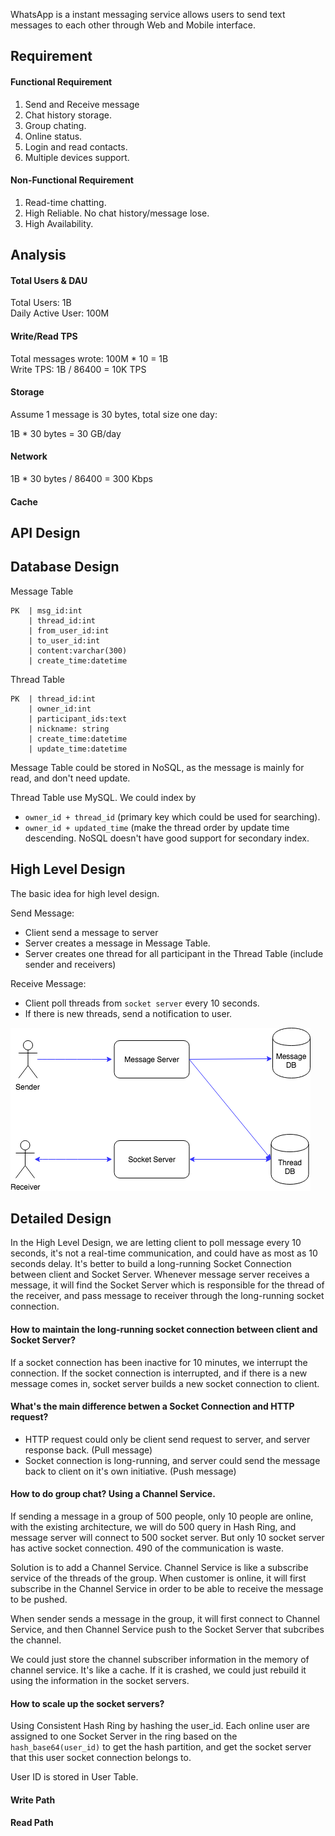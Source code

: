 WhatsApp is a instant messaging service allows users to send text messages to each other through Web and Mobile interface.

## Requirement

#### Functional Requirement
1. Send and Receive message
2. Chat history storage.
3. Group chating.
4. Online status.
5. Login and read contacts.
6. Multiple devices support.

#### Non-Functional Requirement
1. Read-time chatting.
2. High Reliable. No chat history/message lose.
3. High Availability.

## Analysis

#### Total Users & DAU
Total Users: 1B  
Daily Active User: 100M  

#### Write/Read TPS
Total messages wrote: 100M * 10 = 1B  
Write TPS: 1B / 86400 = 10K TPS

#### Storage
Assume 1 message is 30 bytes, total size one day:

1B * 30 bytes = 30 GB/day

#### Network
1B * 30 bytes / 86400 = 300 Kbps

#### Cache

## API Design

## Database Design

Message Table
```
PK  | msg_id:int
    | thread_id:int
    | from_user_id:int
    | to_user_id:int
    | content:varchar(300)
    | create_time:datetime
```

Thread Table
```
PK  | thread_id:int
    | owner_id:int
    | participant_ids:text
    | nickname: string
    | create_time:datetime
    | update_time:datetime
```

Message Table could be stored in NoSQL, as the message is mainly for read, and don't need update.

Thread Table use MySQL. We could index by 
* `owner_id + thread_id` (primary key which could be used for searching).
* `owner_id + updated_time` (make the thread order by update time descending.
NoSQL doesn't have good support for secondary index.


## High Level Design

The basic idea for high level design.

Send Message:
* Client send a message to server
* Server creates a message in Message Table.
* Server creates one thread for all participant in the Thread Table (include sender and receivers)

Receive Message:
* Client poll threads from `socket server` every 10 seconds.
* If there is new threads, send a notification to user.

![WhatsApp.Basic.png](pic/WhatsApp.Basic.png)

## Detailed Design

In the High Level Design, we are letting client to poll message every 10 seconds, it's not a real-time communication, and could have as most as 10 seconds delay. It's better to build a long-running Socket Connection between client and Socket Server. Whenever message server receives a message, it will find the Socket Server which is responsible for the thread of the receiver, and pass message to receiver through the long-running socket connection.

#### How to maintain the long-running socket connection between client and Socket Server?
If a socket connection has been inactive for 10 minutes, we interrupt the connection. If the socket connection is interrupted, and if there is a new message comes in, socket server builds a new socket connection to client.

#### What's the main difference betwen a Socket Connection and HTTP request?
* HTTP request could only be client send request to server, and server response back. (Pull message)
* Socket connection is long-running, and server could send the message back to client on it's own initiative. (Push message)

#### How to do group chat? Using a Channel Service.

If sending a message in a group of 500 people, only 10 people are online, with the existing architecture, we will do 500 query in Hash Ring, and message server will connect to 500 socket server. But only 10 socket server has active socket connection. 490 of the communication is waste.

Solution is to add a Channel Service. Channel Service is like a subscribe service of the threads of the group. When customer is online, it will first subscribe in the Channel Service in order to be able to receive the message to be pushed.

When sender sends a message in the group, it will first connect to Channel Service, and then Channel Service push to the Socket Server that subcribes the channel.

We could just store the channel subscriber information in the memory of channel service. It's like a cache. If it is crashed, we could just rebuild it using the information in the socket servers.

#### How to scale up the socket servers?

Using Consistent Hash Ring by hashing the user_id. Each online user are assigned to one Socket Server in the ring based on the `hash_base64(user_id)` to get the hash partition, and get the socket server that this user socket connection belongs to.

User ID is stored in User Table.

#### Write Path

#### Read Path
